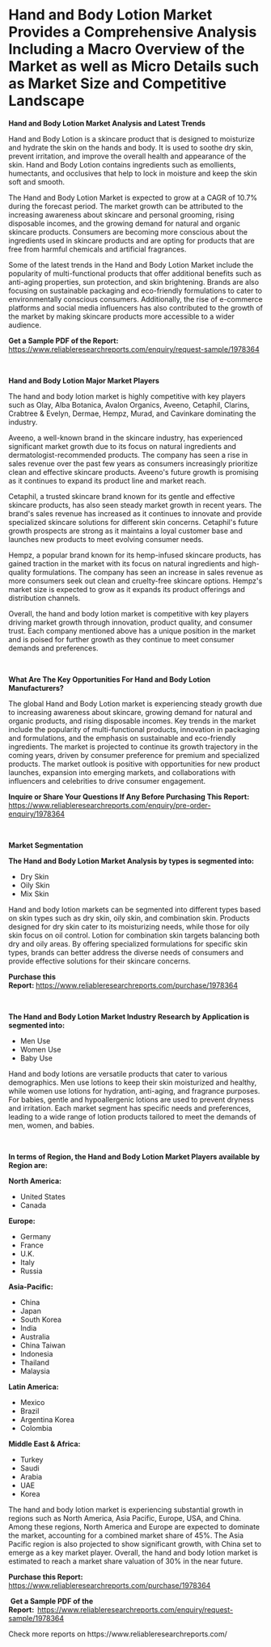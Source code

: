 <p><h1>Hand and Body Lotion Market Provides a Comprehensive Analysis Including a Macro Overview of the Market as well as Micro Details such as Market Size and Competitive Landscape</h1></p><p><strong>Hand and Body Lotion Market Analysis and Latest Trends</strong></p>
<p><p>Hand and Body Lotion is a skincare product that is designed to moisturize and hydrate the skin on the hands and body. It is used to soothe dry skin, prevent irritation, and improve the overall health and appearance of the skin. Hand and Body Lotion contains ingredients such as emollients, humectants, and occlusives that help to lock in moisture and keep the skin soft and smooth.</p><p>The Hand and Body Lotion Market is expected to grow at a CAGR of 10.7% during the forecast period. The market growth can be attributed to the increasing awareness about skincare and personal grooming, rising disposable incomes, and the growing demand for natural and organic skincare products. Consumers are becoming more conscious about the ingredients used in skincare products and are opting for products that are free from harmful chemicals and artificial fragrances.</p><p>Some of the latest trends in the Hand and Body Lotion Market include the popularity of multi-functional products that offer additional benefits such as anti-aging properties, sun protection, and skin brightening. Brands are also focusing on sustainable packaging and eco-friendly formulations to cater to environmentally conscious consumers. Additionally, the rise of e-commerce platforms and social media influencers has also contributed to the growth of the market by making skincare products more accessible to a wider audience.</p></p>
<p><strong>Get a Sample PDF of the Report:&nbsp;</strong> <a href="https://www.reliableresearchreports.com/enquiry/request-sample/1978364">https://www.reliableresearchreports.com/enquiry/request-sample/1978364</a></p>
<p>&nbsp;</p>
<p><strong>Hand and Body Lotion Major Market Players</strong></p>
<p><p>The hand and body lotion market is highly competitive with key players such as Olay, Alba Botanica, Avalon Organics, Aveeno, Cetaphil, Clarins, Crabtree & Evelyn, Dermae, Hempz, Murad, and Cavinkare dominating the industry.</p><p>Aveeno, a well-known brand in the skincare industry, has experienced significant market growth due to its focus on natural ingredients and dermatologist-recommended products. The company has seen a rise in sales revenue over the past few years as consumers increasingly prioritize clean and effective skincare products. Aveeno's future growth is promising as it continues to expand its product line and market reach.</p><p>Cetaphil, a trusted skincare brand known for its gentle and effective skincare products, has also seen steady market growth in recent years. The brand's sales revenue has increased as it continues to innovate and provide specialized skincare solutions for different skin concerns. Cetaphil's future growth prospects are strong as it maintains a loyal customer base and launches new products to meet evolving consumer needs.</p><p>Hempz, a popular brand known for its hemp-infused skincare products, has gained traction in the market with its focus on natural ingredients and high-quality formulations. The company has seen an increase in sales revenue as more consumers seek out clean and cruelty-free skincare options. Hempz's market size is expected to grow as it expands its product offerings and distribution channels.</p><p>Overall, the hand and body lotion market is competitive with key players driving market growth through innovation, product quality, and consumer trust. Each company mentioned above has a unique position in the market and is poised for further growth as they continue to meet consumer demands and preferences.</p></p>
<p>&nbsp;</p>
<p><strong>What Are The Key Opportunities For Hand and Body Lotion Manufacturers?</strong></p>
<p><p>The global Hand and Body Lotion market is experiencing steady growth due to increasing awareness about skincare, growing demand for natural and organic products, and rising disposable incomes. Key trends in the market include the popularity of multi-functional products, innovation in packaging and formulations, and the emphasis on sustainable and eco-friendly ingredients. The market is projected to continue its growth trajectory in the coming years, driven by consumer preference for premium and specialized products. The market outlook is positive with opportunities for new product launches, expansion into emerging markets, and collaborations with influencers and celebrities to drive consumer engagement.</p></p>
<p><strong>Inquire or Share Your Questions If Any Before Purchasing This Report:</strong> <a href="https://www.reliableresearchreports.com/enquiry/pre-order-enquiry/1978364">https://www.reliableresearchreports.com/enquiry/pre-order-enquiry/1978364</a></p>
<p>&nbsp;</p>
<p><strong>Market Segmentation</strong></p>
<p><strong>The Hand and Body Lotion Market Analysis by types is segmented into:</strong></p>
<p><ul><li>Dry Skin</li><li>Oily Skin</li><li>Mix Skin</li></ul></p>
<p><p>Hand and body lotion markets can be segmented into different types based on skin types such as dry skin, oily skin, and combination skin. Products designed for dry skin cater to its moisturizing needs, while those for oily skin focus on oil control. Lotion for combination skin targets balancing both dry and oily areas. By offering specialized formulations for specific skin types, brands can better address the diverse needs of consumers and provide effective solutions for their skincare concerns.</p></p>
<p><strong>Purchase this Report:&nbsp;</strong><a href="https://www.reliableresearchreports.com/purchase/1978364">https://www.reliableresearchreports.com/purchase/1978364</a></p>
<p>&nbsp;</p>
<p><strong>The Hand and Body Lotion Market Industry Research by Application is segmented into:</strong></p>
<p><ul><li>Men Use</li><li>Women Use</li><li>Baby Use</li></ul></p>
<p><p>Hand and body lotions are versatile products that cater to various demographics. Men use lotions to keep their skin moisturized and healthy, while women use lotions for hydration, anti-aging, and fragrance purposes. For babies, gentle and hypoallergenic lotions are used to prevent dryness and irritation. Each market segment has specific needs and preferences, leading to a wide range of lotion products tailored to meet the demands of men, women, and babies.</p></p>
<p>&nbsp;</p>
<p><strong>In terms of Region, the Hand and Body Lotion Market Players available by Region are:</strong></p>
<p>
    <p> <strong> North America: </strong>
        <ul>
            <li>United States</li>
            <li>Canada</li>
        </ul>
        </p> 
    <p> <strong> Europe: </strong>
        <ul>
            <li>Germany</li>
            <li>France</li>
            <li>U.K.</li>
            <li>Italy</li>
            <li>Russia</li>
        </ul>
        </p> 
    <p> <strong> Asia-Pacific: </strong>
        <ul>
            <li>China</li>
            <li>Japan</li>
            <li>South Korea</li>
            <li>India</li>
            <li>Australia</li>
            <li>China Taiwan</li>
            <li>Indonesia</li>
            <li>Thailand</li>
            <li>Malaysia</li>
        </ul>
        </p> 
    <p> <strong> Latin America: </strong>
        <ul>
            <li>Mexico</li>
            <li>Brazil</li>
            <li>Argentina Korea</li>
            <li>Colombia</li>
        </ul>
        </p> 
    <p> <strong> Middle East & Africa: </strong>
        <ul>
            <li>Turkey</li>
            <li>Saudi</li>
            <li>Arabia</li>
            <li>UAE</li>
            <li>Korea</li>
        </ul>
    </p>
    </p>
<p><p>The hand and body lotion market is experiencing substantial growth in regions such as North America, Asia Pacific, Europe, USA, and China. Among these regions, North America and Europe are expected to dominate the market, accounting for a combined market share of 45%. The Asia Pacific region is also projected to show significant growth, with China set to emerge as a key market player. Overall, the hand and body lotion market is estimated to reach a market share valuation of 30% in the near future.</p></p>
<p><strong>Purchase this Report: </strong><a href="https://www.reliableresearchreports.com/purchase/1978364">https://www.reliableresearchreports.com/purchase/1978364</a></p>
<p>&nbsp;<strong>Get a Sample PDF of the Report:&nbsp;&nbsp;</strong><a href="https://www.reliableresearchreports.com/enquiry/request-sample/1978364">https://www.reliableresearchreports.com/enquiry/request-sample/1978364</a></p>
<p><strong></strong></p>
<p>Check more reports on https://www.reliableresearchreports.com/</p>